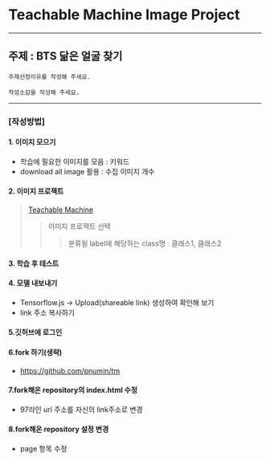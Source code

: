 # Teachable Machine Image Project 
---
## **주제 : BTS 닮은 얼굴 찾기**
```
주제선정이유를 작성해 주세요.
```
```
작성소감을 작성해 주세요.
```
---

### [작성방법]
#### 1. 이미지 모으기 
+ 학습에 필요한 이미지를 모음 : 키워드
+ download all image 활용 : 수집 이미지 개수

#### 2. 이미지 프로젝트 
> [Teachable Machine](https://teachablemachine.withgoogle.com/)
>> 이미지 프로젝트 선택
>>> 분류될 label에 해당하는 class명 : 클래스1, 클래스2 

#### 3. 학습 후 테스트

#### 4. 모델 내보내기
+ Tensorflow.js -> Upload(shareable link) 생성하여 확인해 보기
+ link 주소 복사하기

#### 5.깃허브에 로그인

#### 6.fork 하기(생략)
+ https://github.com/pnumin/tm 


#### 7.fork해온 repository의 index.html 수정
+ 97라인 url 주소를 자신의 link주소로 변경

#### 8.fork해온 repository 설정 변경
+ page 항목 수정 

